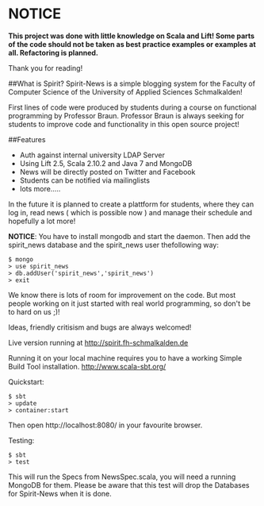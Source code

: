 NOTICE 
=========

 **This project was done with little knowledge on Scala and Lift! Some parts of the code should not be taken as best practice  examples or examples at all. Refactoring  is planned.**
 
 Thank you for reading!                      

##What is Spirit?
 Spirit-News is a simple blogging system for the Faculty of Computer Science of the University of Applied Sciences Schmalkalden!

First lines of code were produced by students during a course on functional
programming by Professor Braun.  Professor Braun is always seeking for students
to improve code and functionality in this open source project!

##Features
* Auth against internal university LDAP Server
* Using Lift 2.5, Scala 2.10.2 and Java 7 and MongoDB
* News will be directly posted on Twitter and Facebook
* Students can be notified via mailinglists
* lots more.....

In the future it is planned to create a plattform for students, where they can
log in, read news ( which is possible now ) and manage their schedule and
hopefully a lot more!

**NOTICE**: You have to install mongodb and start the daemon. Then add the
spirit_news database and the spirit_news user thefollowing way:
```shell
$ mongo
> use spirit_news
> db.addUser('spirit_news','spirit_news')
> exit
```

We know there is lots of room for improvement on the code. But most people
working on it just started with real world programming, so don't be to hard on
us ;)!

Ideas, friendly critisism and bugs are always welcomed!

Live version running at http://spirit.fh-schmalkalden.de

Running it on your local machine requires you to have a working Simple Build
Tool installation. http://www.scala-sbt.org/

Quickstart:
```shell
$ sbt
> update
> container:start
```
Then open http://localhost:8080/ in your favourite browser.

Testing:
```shell
$ sbt
> test
```
This will run the Specs from NewsSpec.scala, you will need a running MongoDB for them. 
Please be aware that this test will drop the Databases for Spirit-News when it is done.
